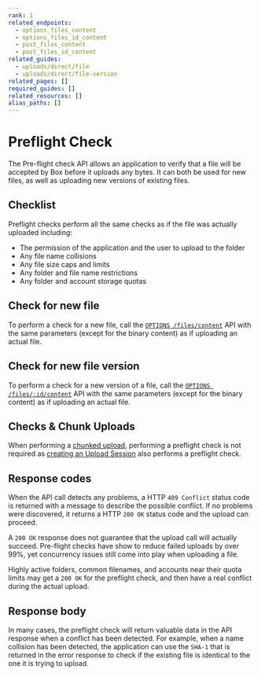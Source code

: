 ```yaml
---
rank: 1
related_endpoints:
  - options_files_content
  - options_files_id_content
  - post_files_content
  - post_files_id_content
related_guides:
  - uploads/direct/file
  - uploads/direct/file-version
related_pages: []
required_guides: []
related_resources: []
alias_paths: []
---
```


# Preflight Check

The Pre-flight check API allows an application to verify that a file will be
accepted by Box before it uploads any bytes. It can both be used for new files,
as well as uploading new versions of existing files.

## Checklist

Preflight checks perform all the same checks as if the file was
actually uploaded including:

* The permission of the application and the user to upload to the folder
* Any file name collisions
* Any file size caps and limits
* Any folder and file name restrictions
* Any folder and account storage quotas

## Check for new file

To perform a check for a new file, call the
[`OPTIONS /files/content`](e://options_files_content) API with the same
parameters (except for the binary content) as if uploading an actual file.

<Samples id='options_files_content' />

## Check for new file version

To perform a check for a new version of a file, call the
[`OPTIONS /files/:id/content`](e://options_files_content) API with the same
parameters (except for the binary content) as if uploading an actual file.

<Samples id='options_files_id_content' />

## Checks & Chunk Uploads

When performing a [chunked upload][chunked], performing a preflight check is not
required as [creating an Upload Session][chunkedsession] also performs a
preflight check.

## Response codes

When the API call detects any problems, a HTTP `409 Conflict` status code is
returned with a message to describe the possible conflict. If no problems were
discovered, it returns a HTTP `200 OK` status code and the upload can proceed.

A `200 OK` response does not guarantee that the upload call will actually
succeed. Pre-flight checks have show to reduce failed uploads by over 99%, yet
concurrency issues still come into play when uploading a file.

Highly active folders, common filenames, and accounts near their quota
limits may get a `200 OK` for the preflight check, and then have a real conflict
during the actual upload.

## Response body

In many cases, the preflight check will return valuable data in the API response
when a conflict has been detected. For example, when a name collision has been
detected, the application can use the `SHA-1` that is returned in the error
response to check if the existing file is identical to the one it is trying to
upload.

[chunked]: g://uploads/chunked
[chunkedsession]: g://uploads/chunked/create-session
